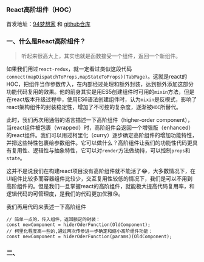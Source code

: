 ### React高阶组件（HOC）

首发地址：[94梦想家](http://94dreamer.com/) 和 [github仓库](https://github.com/94dreamer/)

### 一、什么是React高阶组件？
> 听起来很高大上，其实也就是函数接受一个组件，返回一个新组件。

如果我们用过`react-redux`，就一定看过类似这段代码 `connect(mapDispatchToProps,mapStateToProps)(TabPage)`。这就是react的HOC，把组件当作参数传入，在内部经过处理和额外封装，达到额外添加这部分功能代码复用的效果。他的前身其实是用ES5创建组件时可用的`mixin`方法，但是在react版本升级过程中，使用ES6语法创建组件时，认为`mixin`是反模式，影响了react架构组件的封装稳定性，增加了不可控的复杂度，逐渐被`HOC`所替代。

此时，我们再次用通俗的语言描述一下高阶组件（higher-order component），当react组件被包裹（wrapped）时，高阶组件会返回一个增强版（enhanced）的react组件。我们可以用过柯里化（curry）逐步确定高阶组件的增加功能特性，并把这些特性包裹给参数组件。它可以做什么？高阶组件让我们的功能性代码更具有复用性、逻辑性与抽象特性，它可以对`render`方法做劫持，可以控制`props`和`state`。

这并不是说我们在构建react项目没有高阶组件就不能活了😂，大多数情况下，在UI组件比较多而容器组件比较少，交互复用性较低的情况下，我们是可以不用到高阶组件的。但是我们一旦掌握react的高阶组件，就能极大提高代码复用率，和逻辑代码的可管理度，是我们的代码更加优雅😘。

我们再用代码来表述一下高阶组件

```
// 简单一点的，传入组件，返回额定的封装：
const newComponent = hiderOderFunction(OldComponent);
// 柯里化程度高一些的,通过两次传参进一步确定和缩小高阶组件功能：
const newComponent = hiderOderFunction(params)(OldComponent);
```

### 二、




